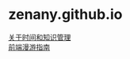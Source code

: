 zenany.github.io
================

[关于时间和知识管理](_posts/about_time_and_knowledge_management.md)  
[前端漫游指南](_posts/about_frontend.md)




